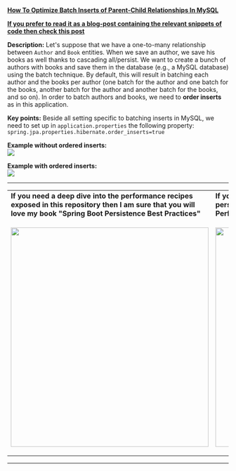 **[How To Optimize Batch Inserts of Parent-Child Relationships In MySQL](https://github.com/AnghelLeonard/Hibernate-SpringBoot/tree/master/HibernateSpringBootBatchInsertOrder)**

<b><a href="https://persistencelayer.wixsite.com/springboot-hibernate/post/how-to-optimize-batch-inserts-of-parent-child-relationships-in-mysql">If you prefer to read it as a blog-post containing the relevant snippets of code then check this post</a></b>

**Description:** Let's suppose that we have a one-to-many relationship between `Author` and `Book` entities. When we save an author, we save his books as well thanks to cascading all/persist. We want to create a bunch of authors with books and save them in the database (e.g., a MySQL database) using the batch technique. By default, this will result in batching each author and the books per author (one batch for the author and one batch for the books, another batch for the author and another batch for the books, and so on). In order to batch authors and books, we need to **order inserts** as in this application.

**Key points:**
Beside all setting specific to batching inserts in MySQL, we need to set up in `application.properties` the following property: `spring.jpa.properties.hibernate.order_inserts=true`

**Example without ordered inserts:**\
![](https://github.com/AnghelLeonard/Hibernate-SpringBoot/blob/master/HibernateSpringBootBatchInsertOrder/batch%20inserts%20including%20associations%20no%20order%20of%20inserts.png)

**Example with ordered inserts:**\
![](https://github.com/AnghelLeonard/Hibernate-SpringBoot/blob/master/HibernateSpringBootBatchInsertOrder/batch%20inserts%20including%20associations%20ordered%20inserts.png)

-----------------------------------------------------------------------------------------------------------------------    
<table>
     <tr><td><b>If you need a deep dive into the performance recipes exposed in this repository then I am sure that you will love my book "Spring Boot Persistence Best Practices"</b></td><td><b>If you need a hand of tips and illustrations of 100+ Java persistence performance issues then "Java Persistence Performance Illustrated Guide" is for you.</b></td></tr>
     <tr><td>
<a href="https://www.apress.com/us/book/9781484256251"><p align="left"><img src="https://github.com/AnghelLeonard/Hibernate-SpringBoot/blob/master/Spring%20Boot%20Persistence%20Best%20Practices.jpg" height="500" width="450"/></p></a>
</td><td>
<a href="https://leanpub.com/java-persistence-performance-illustrated-guide"><p align="right"><img src="https://github.com/AnghelLeonard/Hibernate-SpringBoot/blob/master/Java%20Persistence%20Performance%20Illustrated%20Guide.jpg" height="500" width="450"/></p></a>
</td></tr></table>

-----------------------------------------------------------------------------------------------------------------------    


